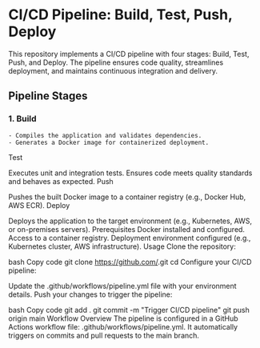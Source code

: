 # CI/CD Pipeline: Build, Test, Push, Deploy
This repository implements a CI/CD pipeline with four stages: Build, Test, Push, and Deploy. The pipeline ensures code quality, streamlines deployment, and maintains continuous integration and delivery.

## Pipeline Stages
### 1. Build

    - Compiles the application and validates dependencies.
    - Generates a Docker image for containerized deployment.
Test

Executes unit and integration tests.
Ensures code meets quality standards and behaves as expected.
Push

Pushes the built Docker image to a container registry (e.g., Docker Hub, AWS ECR).
Deploy

Deploys the application to the target environment (e.g., Kubernetes, AWS, or on-premises servers).
Prerequisites
Docker installed and configured.
Access to a container registry.
Deployment environment configured (e.g., Kubernetes cluster, AWS infrastructure).
Usage
Clone the repository:

bash
Copy code
git clone https://github.com/<your-repo>.git
cd <your-repo>
Configure your CI/CD pipeline:

Update the .github/workflows/pipeline.yml file with your environment details.
Push your changes to trigger the pipeline:

bash
Copy code
git add .
git commit -m "Trigger CI/CD pipeline"
git push origin main
Workflow Overview
The pipeline is configured in a GitHub Actions workflow file: .github/workflows/pipeline.yml. It automatically triggers on commits and pull requests to the main branch.
